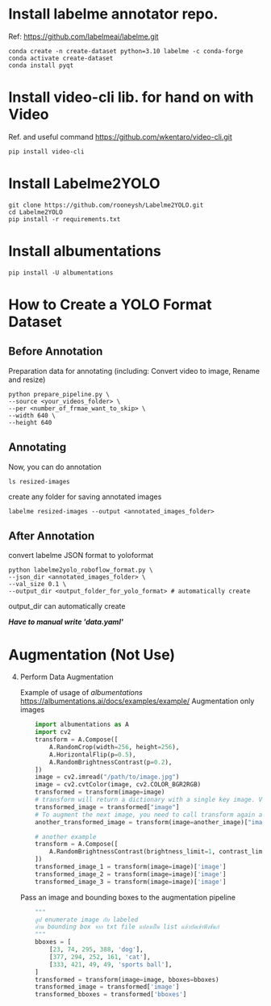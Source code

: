 # Install labelme annotator repo.

Ref: https://github.com/labelmeai/labelme.git

```cli
conda create -n create-dataset python=3.10 labelme -c conda-forge
conda activate create-dataset
conda install pyqt
```

# Install video-cli lib. for hand on with Video

Ref. and useful command https://github.com/wkentaro/video-cli.git

```cli
pip install video-cli
```

# Install Labelme2YOLO

```cli
git clone https://github.com/rooneysh/Labelme2YOLO.git
cd Labelme2YOLO
pip install -r requirements.txt
```

# Install albumentations

```cli
pip install -U albumentations
```

# How to Create a YOLO Format Dataset

## Before Annotation
Preparation data for annotating (including: Convert video to image, Rename and resize)

```cli
python prepare_pipeline.py \
--source <your_videos_folder> \
--per <number_of_frmae_want_to_skip> \
--width 640 \
--height 640
 ```
## Annotating
Now, you can do annotation

```cli
ls resized-images    
```
create any folder for saving annotated images
```cli
labelme resized-images --output <annotated_images_folder>
```
## After Annotation
convert labelme JSON format to yoloformat 
   
```cli
python labelme2yolo_roboflow_format.py \
--json_dir <annotated_images_folder> \
--val_size 0.1 \
--output_dir <output_folder_for_yolo_format> # automatically create
```
output_dir can automatically create

***Have to manual write 'data.yaml'***

# Augmentation (Not Use)
4. Perform Data Augmentation

    Example of usage of *albumentations*
    https://albumentations.ai/docs/examples/example/
    Augmentation only images

    ```python
        import albumentations as A
        import cv2
        transform = A.Compose([
            A.RandomCrop(width=256, height=256),
            A.HorizontalFlip(p=0.5),
            A.RandomBrightnessContrast(p=0.2),
        ])
        image = cv2.imread("/path/to/image.jpg")
        image = cv2.cvtColor(image, cv2.COLOR_BGR2RGB)
        transformed = transform(image=image)
        # transform will return a dictionary with a single key image. Value at that key will contain an augmented image.   
        transformed_image = transformed["image"]
        # To augment the next image, you need to call transform again and pass a new image as the image argument:
        another_transformed_image = transform(image=another_image)["image"]

        # another example
        transform = A.Compose([
            A.RandomBrightnessContrast(brightness_limit=1, contrast_limit=1, p=1.0),
        ])
        transformed_image_1 = transform(image=image)['image']
        transformed_image_2 = transform(image=image)['image']
        transformed_image_3 = transform(image=image)['image']
    ```
    
    Pass an image and bounding boxes to the augmentation pipeline
        
    ```python
        """
        ลูป enumerate image กับ labeled
        อ่าน bounding box จาก txt file แปลงเป็น list แล้วยัดเข้าฟังชันก์
        """
        bboxes = [
            [23, 74, 295, 388, 'dog'],
            [377, 294, 252, 161, 'cat'],
            [333, 421, 49, 49, 'sports ball'],
        ]
        transformed = transform(image=image, bboxes=bboxes)
        transformed_image = transformed['image']
        transformed_bboxes = transformed['bboxes']
    ```
